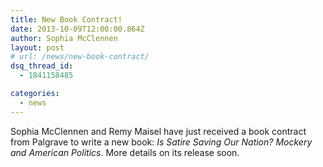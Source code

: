 ```yaml
---
title: New Book Contract!
date: 2013-10-09T12:00:00.864Z
author: Sophia McClennen
layout: post
# url: /news/new-book-contract/
dsq_thread_id:
  - 1841158485

categories: 
  - news
---
```

Sophia McClennen and Remy Maisel have just received a book contract from Palgrave to write a new book: *Is Satire Saving Our Nation? Mockery and American Politics*. More details on its release soon.